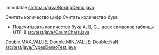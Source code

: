 <!-- doc.py -->
immutable
[src/main/java/BoxingDemo.java](src/main/java/BoxingDemo.java)

Считать количество цифр
Считать количество букв
+ Подсчитывать количество букв A,
B, C... всех символов таблицы UTF-8
[src/test/java/CountChars.java](src/test/java/CountChars.java)

Double.MAX_VALUE;
Double.MIN_VALUE;
Double.NaN;
[src/test/java/TypesDemoTest.java](src/test/java/TypesDemoTest.java)

